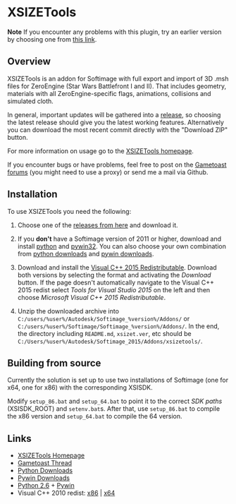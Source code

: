 XSIZETools
========

**Note** If you encounter any problems with this plugin, try an earlier version by choosing one from
[this link][releases].

Overview
--------

XSIZETools is an addon for Softimage with full export and import of 3D .msh files for ZeroEngine (Star Wars Battlefront I and II). That includes geometry, materials with all ZeroEngine-specific flags, animations, collisions and simulated cloth.

In general, important updates will be gathered into a [release][releases], so choosing the latest release should give you the latest working features. Alternatively you can download the most recent commit directly with the "Download ZIP" button.

For more information on usage go to the [XSIZETools homepage][homepage].

If you encounter bugs or have problems, feel free to post on the [Gametoast forums][gametoast] (you might need to use a proxy) or send me a mail via Github.


Installation
--------

To use XSIZETools you need the following:

1. Choose one of the [releases from here][releases] and download it.

1. If you **don't** have a Softimage version of 2011 or higher,
download and install [python][python26] and 
[pywin32][pywin26]. You can also choose your own combination from [python downloads][python] and [pywin downloads][pywin].

1. Download and install the [Visual C++ 2015 Redistributable](https://www.visualstudio.com/downloads/download-visual-studio-vs#d-visual-c).
Download both versions by selecting the format and activating the _Download_ button.
If the page doesn't automatically navigate to the Visual C++ 2015 redist select _Tools for Visual Studio 2015_ on the left and then choose _Microsoft Visual C++ 2015 Redistributable_.

1. Unzip the downloaded archive into
```C:/users/%user%/Autodesk/Softimage_%version%/Addons/``` or ```C:/users/%user%/Softimage/Softimage_%version%/Addons/```.
In the end, the directory including ``README.md``, ``xsizet.ver``, etc should be ``C:/Users/%user%/Autodesk/Softimage_2015/Addons/xsizetools/``.


Building from source
--------

Currently the solution is set up to use two installations of Softimage (one for x64, one for x86) with the corresponding XSISDK.

Modify ```setup_86.bat``` and ```setup_64.bat``` to point it to the correct _SDK paths_ (XSISDK_ROOT) and ```setenv.bat```s. After that, use ```setup_86.bat``` to compile the x86 version and ```setup_64.bat``` to compile the 64 version.


Links
--------

* [XSIZETools Homepage][homepage]
* [Gametoast Thread][gametoast]
* [Python Downloads][python]
* [Pywin Downloads][pywin]
* [Python 2.6][python26] + [Pywin][pywin26]
* Visual C++ 2010 redist: [x86][redist86] | [x64][redist64]

[homepage]: http://schlechtwetterfront.github.io/xsizetools/ "XSIZETools Homepage"
[gametoast]: http://gametoast.com/viewtopic.php?f=36&t=26664 "Gametoast Thread"
[releases]: https://github.com/Schlechtwetterfront/xsizetools/releases "Releases"
[python]: https://www.python.org/downloads/ "Python Download"
[python26]: http://www.python.org/ftp/python/2.6.6/python-2.6.6.msi "Python 2.6"
[pywin26]: http://sourceforge.net/projects/pywin32/files/pywin32/Build%20217/pywin32-217.win32-py2.6.exe/download "Pywin for 2.6"
[pywin]: https://sourceforge.net/projects/pywin32/files/ "Pywin Download"
[redist15]: https://www.visualstudio.com/downloads/download-visual-studio-vs#d-visual-c "C++ 2015 redist"
[redist86]: http://www.microsoft.com/download/en/details.aspx?id=5555 "C++ 2010 redist Download"
[redist64]: http://www.microsoft.com/downloads/de-de/details.aspx?FamilyID=bd512d9e-43c8-4655-81bf-9350143d5867 "C++ 2010 redist Download"